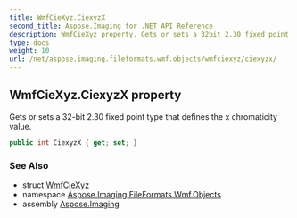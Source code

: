 ```yaml
---
title: WmfCieXyz.CiexyzX
second_title: Aspose.Imaging for .NET API Reference
description: WmfCieXyz property. Gets or sets a 32bit 2.30 fixed point type that defines the x chromaticity value
type: docs
weight: 10
url: /net/aspose.imaging.fileformats.wmf.objects/wmfciexyz/ciexyzx/
---
```

## WmfCieXyz.CiexyzX property

Gets or sets a 32-bit 2.30 fixed point type that defines the x chromaticity value.

```csharp
public int CiexyzX { get; set; }
```

### See Also

* struct [WmfCieXyz](../)
* namespace [Aspose.Imaging.FileFormats.Wmf.Objects](../../wmfciexyz/)
* assembly [Aspose.Imaging](../../../)


